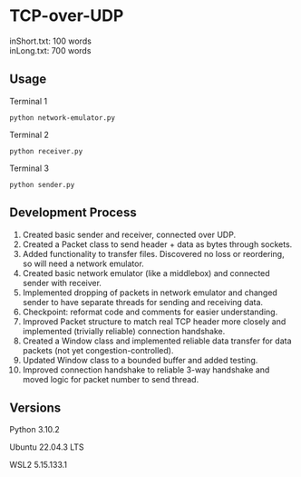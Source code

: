 # TCP-over-UDP


inShort.txt: 100 words\
inLong.txt: 700 words

## Usage

Terminal 1
```
python network-emulator.py
```

Terminal 2
```
python receiver.py
```

Terminal 3
```
python sender.py
```

## Development Process

1. Created basic sender and receiver, connected over UDP.
2. Created a Packet class to send header + data as bytes through sockets.
3. Added functionality to transfer files. Discovered no loss or reordering, so will need a network emulator.
4. Created basic network emulator (like a middlebox) and connected sender with receiver.
5. Implemented dropping of packets in network emulator and changed sender to have separate threads for sending and receiving data.
6. Checkpoint: reformat code and comments for easier understanding.
7. Improved Packet structure to match real TCP header more closely and implemented (trivially reliable) connection handshake.
8. Created a Window class and implemented reliable data transfer for data packets (not yet congestion-controlled).
9. Updated Window class to a bounded buffer and added testing.
10. Improved connection handshake to reliable 3-way handshake and moved logic for packet number to send thread.

## Versions

Python 3.10.2

Ubuntu 22.04.3 LTS

WSL2 5.15.133.1
